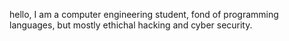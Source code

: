 hello, I am a computer engineering student, fond of programming languages, but mostly ethichal hacking and cyber security.
